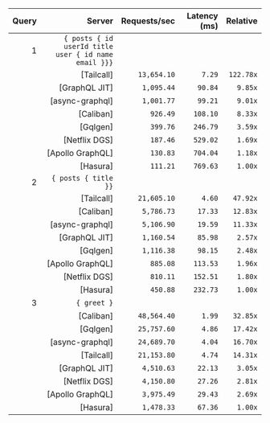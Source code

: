 <!-- PERFORMANCE_RESULTS_START -->

| Query | Server | Requests/sec | Latency (ms) | Relative |
|-------:|--------:|--------------:|--------------:|---------:|
| 1 | `{ posts { id userId title user { id name email }}}` |
|| [Tailcall] | `13,654.10` | `7.29` | `122.78x` |
|| [GraphQL JIT] | `1,095.44` | `90.84` | `9.85x` |
|| [async-graphql] | `1,001.77` | `99.21` | `9.01x` |
|| [Caliban] | `926.49` | `108.10` | `8.33x` |
|| [Gqlgen] | `399.76` | `246.79` | `3.59x` |
|| [Netflix DGS] | `187.46` | `529.02` | `1.69x` |
|| [Apollo GraphQL] | `130.83` | `704.04` | `1.18x` |
|| [Hasura] | `111.21` | `769.63` | `1.00x` |
| 2 | `{ posts { title }}` |
|| [Tailcall] | `21,605.10` | `4.60` | `47.92x` |
|| [Caliban] | `5,786.73` | `17.33` | `12.83x` |
|| [async-graphql] | `5,106.90` | `19.59` | `11.33x` |
|| [GraphQL JIT] | `1,160.54` | `85.98` | `2.57x` |
|| [Gqlgen] | `1,116.38` | `98.15` | `2.48x` |
|| [Apollo GraphQL] | `885.08` | `113.53` | `1.96x` |
|| [Netflix DGS] | `810.11` | `152.51` | `1.80x` |
|| [Hasura] | `450.88` | `232.73` | `1.00x` |
| 3 | `{ greet }` |
|| [Caliban] | `48,564.40` | `1.99` | `32.85x` |
|| [Gqlgen] | `25,757.60` | `4.86` | `17.42x` |
|| [async-graphql] | `24,689.70` | `4.04` | `16.70x` |
|| [Tailcall] | `21,153.80` | `4.74` | `14.31x` |
|| [GraphQL JIT] | `4,510.63` | `22.13` | `3.05x` |
|| [Netflix DGS] | `4,150.80` | `27.26` | `2.81x` |
|| [Apollo GraphQL] | `3,975.49` | `29.43` | `2.69x` |
|| [Hasura] | `1,478.33` | `67.36` | `1.00x` |

<!-- PERFORMANCE_RESULTS_END -->
